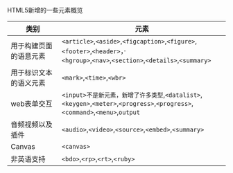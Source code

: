 HTML5新增的一些元素概览

| 类别                   | 元素                                                         |
| ---------------------- | ------------------------------------------------------------ |
| 用于构建页面的语意元素 | `<article>`,`<aside>`,`<figcaption>`,`<figure>`,`<footer>`,`<header>`，·</br>`<hgroup>`,`<nav>`,`<section>`,`<details>`,`<summary>` |
| 用于标识文本的语义元素 | `<mark>`,`<time>`,`<wbr>`                                    |
| web表单交互            | `<input>不是新元素，新增了许多类型`,`<datalist>`,`<keygen>`,`<meter>`,`<progress>`,`<progress>`,`<command>`,`<menu>`,`output` |
| 音频视频以及插件       | `<audio>`,`<video>`,`<source>`,`<embed>`,`<summary>`         |
| Canvas                 | `<canvas>`                                                   |
| 非英语支持             | `<bdo>`,`<rp>`,`<rt>`,`<ruby>`                               |

